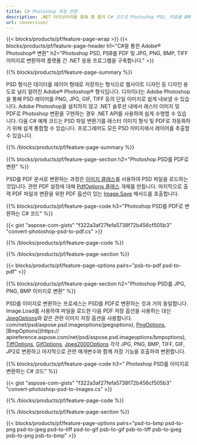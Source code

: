 ```yaml
---
title: C# Photoshop 파일 변환
description: .NET 라이브러리를 통해 몇 줄의 C# 코드로 Photoshop PSD, PSB를 BMP, JPG, PNG, TIFF를 포함한 PDF 및 이미지로 변환합니다.
url: conversion/
---
```


{{< blocks/products/pf/feature-page-wrap >}}
{{< blocks/products/pf/feature-page-header h1="C#을 통한 Adobe® Photoshop® 변환" h2="Photoshop PSD, PSB를 PDF 및 JPG, PNG, BMP, TIFF 이미지로 변환하여 플랫폼 간 .NET 응용 프로그램을 구축합니다." >}}

{{% blocks/products/pf/feature-page-summary %}}

PSD 형식은 데이터를 레이어 형태로 저장하는 형식으로 웹사이트 디자인 등 디자인 용도로 널리 알려진 Adobe® Photoshop® 형식입니다. 디자이너는 Adobe Photoshop을 통해 PSD 레이어를 PNG, JPG, GIF, TIFF 등의 단일 이미지로 쉽게 내보낼 수 있습니다. Adobe Photoshop을 설치하지 않고 .NET 솔루션 내에서 래스터 이미지 및 PDF로 Photoshop 변환을 구현하는 경우 .NET API를 사용하여 쉽게 수행할 수 있습니다. 다음 C# 예제 코드는 PSD 파일 변환기를 래스터 이미지 형식 및 PDF로 자동화하기 위해 쉽게 통합할 수 있습니다. 프로그래머도 모든 PSD 이미지에서 레이어를 추출할 수 있습니다.


{{% /blocks/products/pf/feature-page-summary %}}

{{% blocks/products/pf/feature-page-section h2="Photoshop PSD를 PDF로 변환" %}}

PSD를 PDF 문서로 변환하는 과정은 [이미지 클래스](https://apireference.aspose.com/net/psd/aspose.psd/image)를 사용하여 PSD 파일을 로드하는 것입니다. 관련 PDF 설정에 대해 [PdfOptions 클래스](https://apireference.aspose.com/net/psd/aspose.psd.imageoptions/pdfoptions) 개체를 만듭니다. 마지막으로 출력 PDF 파일과 변환을 위한 PDF 옵션이 있는 [Image.Save](https://apireference.aspose.com/net/psd/aspose.psd.image/save/methods/3) 메서드를 호출합니다.

{{% blocks/products/pf/feature-page-code h3="Photoshop PSD를 PDF로 변환하는 C# 코드" %}}

{{< gist "aspose-com-gists" "f322a3af27fefa5738f72b456cf505b3" "convert-photoshop-psd-to-pdf.cs" >}}

{{% /blocks/products/pf/feature-page-code %}}

{{% /blocks/products/pf/feature-page-section %}}

{{< blocks/products/pf/feature-page-options pairs="psb-to-pdf psd-to-pdf" >}}

{{% blocks/products/pf/feature-page-section h2="Photoshop PSD를 JPG, PNG, BMP 이미지로 변환" %}}

PSD를 이미지로 변환하는 프로세스는 PSD를 PDF로 변환하는 것과 거의 동일합니다. Image.Load를 사용하여 파일을 로드한 다음 PDF 저장 옵션을 사용하는 대신 [JpegOptions](https://apireference.aspose)와 같은 관련 이미지 저장 옵션을 사용합니다. com/net/psd/aspose.psd.imageoptions/jpegoptions), [PngOptions](https://apireference.aspose.com/net/psd/aspose.psd.imageoptions/pngoptions), [BmpOptions](https:// apireference.aspose.com/net/psd/aspose.psd.imageoptions/bmpoptions), [TiffOptions](https://apireference.aspose.com/net/psd/aspose.psd.imageoptions/tiffoptions), [GifOptions]( https://apireference.aspose.com/net/psd/aspose.psd.imageoptions/gifoptions), [Jpeg2000Options](https://apireference.aspose.com/net/psd/aspose.psd.imageoptions/jpeg2000options) 각각 JPG, PNG, BMP, TIFF, GIF, JP2로 변환하고 마지막으로 관련 매개변수와 함께 저장 기능을 호출하여 변환합니다.


{{% blocks/products/pf/feature-page-code h3=" Photoshop PSD를 이미지로 변환하는 C# 코드" %}}

{{< gist "aspose-com-gists" "f322a3af27fefa5738f72b456cf505b3" "convert-photoshop-psd-to-images.cs" >}}

{{% /blocks/products/pf/feature-page-code %}}

{{% /blocks/products/pf/feature-page-section %}}

{{< blocks/products/pf/feature-page-options pairs="psd-to-bmp psd-to-png psd-to-jpeg psd-to-tiff psd-to-gif psb-to-gif psb-to-tiff psb-to-jpeg psb-to-png psb-to-bmp" >}}
